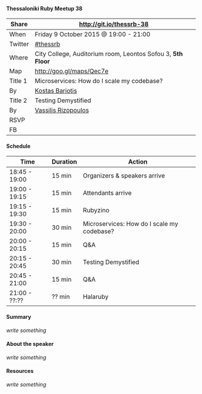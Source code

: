 #### Thessaloniki Ruby Meetup 38

Share   | http://git.io/thessrb-38
------- | ------------------------
When    | Friday 9 October 2015 @ 19:00 - 21:00
Twitter | [#thessrb](https://twitter.com/search?src=typd&q=%23thessrb)
Where   | City College, Auditorium room, Leontos Sofou 3, **5th Floor**
Map     | http://goo.gl/maps/Qec7e
Title 1 | Microservices: How do I scale my codebase?
By      | [Kostas Bariotis](https://github.com/kbariotis)
Title 2 | Testing Demystified
By      | [Vassilis Rizopoulos](https://github.com/damphyr)
RSVP    |
FB      |

#### Schedule

Time          | Duration | Action
------------- | -------- | -----------------------------
18:45 - 19:00 | 15 min   | Organizers & speakers arrive
19:00 - 19:15 | 15 min   | Attendants arrive
19:15 - 19:30 | 15 min   | Rubyzino
19:30 - 20:00 | 30 min   | Microservices: How do I scale my codebase?
20:00 - 20:15 | 15 min   | Q&A
20:15 - 20:45 | 30 min   | Testing Demystified
20:45 - 21:00 | 15 min   | Q&A
21:00 - ??:?? | ?? min   | Halaruby

#### Summary

*write something*

#### About the speaker

*write something*

#### Resources

*write something*
